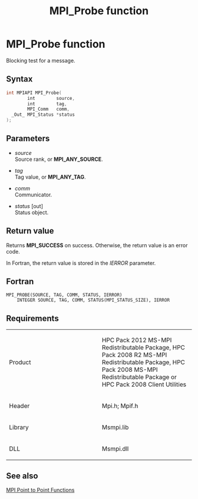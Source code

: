 ﻿---
title: MPI_Probe function
TOCTitle: MPI_Probe function
ms:assetid: 48c0aa71-76be-402f-8318-6fed9a8d2667
ms:mtpsurl: https://msdn.microsoft.com/en-us/library/Dn473447(v=VS.85)
ms:contentKeyID: 59360982
ms.date: 03/28/2018
mtps_version: v=VS.85
f1_keywords:
- MPI_PROBE
- mpif/MPI_Probe
- mpi/MPI_PROBE
dev_langs:
- C++
- C
---

# MPI\_Probe function

Blocking test for a message.

## Syntax

``` c++
int MPIAPI MPI_Probe(
        int        source,
        int        tag,
        MPI_Comm   comm,
  _Out_ MPI_Status *status
);
```

## Parameters

  - *source*  
    Source rank, or **MPI\_ANY\_SOURCE**.

  - *tag*  
    Tag value, or **MPI\_ANY\_TAG**.

  - *comm*  
    Communicator.

  - *status* \[out\]  
    Status object.

## Return value

Returns **MPI\_SUCCESS** on success. Otherwise, the return value is an error code.

In Fortran, the return value is stored in the *IERROR* parameter.

## Fortran

    MPI_PROBE(SOURCE, TAG, COMM, STATUS, IERROR)
        INTEGER SOURCE, TAG, COMM, STATUS(MPI_STATUS_SIZE), IERROR

## Requirements

<table>
<colgroup>
<col style="width: 50%" />
<col style="width: 50%" />
</colgroup>
<tbody>
<tr class="odd">
<td><p>Product</p></td>
<td><p>HPC Pack 2012 MS-MPI Redistributable Package, HPC Pack 2008 R2 MS-MPI Redistributable Package, HPC Pack 2008 MS-MPI Redistributable Package or HPC Pack 2008 Client Utilities</p></td>
</tr>
<tr class="even">
<td><p>Header</p></td>
<td>Mpi.h;
Mpif.h</td>
</tr>
<tr class="odd">
<td><p>Library</p></td>
<td>Msmpi.lib</td>
</tr>
<tr class="even">
<td><p>DLL</p></td>
<td>Msmpi.dll</td>
</tr>
</tbody>
</table>


## See also

[MPI Point to Point Functions](mpi-point-to-point-functions.md)

